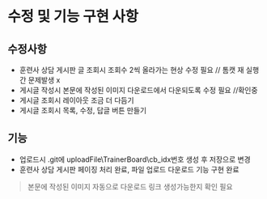 # 수정 및 기능 구현 사항

## 수정사항
* 훈련사 상담 게시판 글 조회시 조회수 2씩 올라가는 현상 수정 필요 // 톰캣 재 실행간 문제발생 x 
* 게시글 작성시 본문에 작성된 이미지 다운로드에서 다운되도록 수정 필요 //확인중
* 게시글 조회시 레이아웃 조금 더 다듬기
* 게시글 조회시 목록, 수정, 답글 버튼 만들기

## 기능
 * 업로드시 .git에 uploadFile\TrainerBoard\cb_idx번호 생성 후 저장으로 변경
 * 훈련사 상담 게시판 페이징 처리 완료, 파일 업로드 다운로드 기능 구현 완료
 > 본문에 작성된 이미지 자동으로 다운로드 링크 생성가능한지 확인 필요
 

